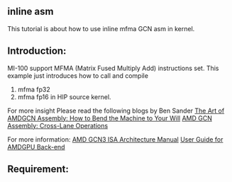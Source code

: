 ## inline asm  ###

This tutorial is about how to use inline mfma GCN asm in kernel.

## Introduction:

MI-100 support MFMA (Matrix Fused Multiply Add) instructions set.
This example just introduces how to call and compile
1. mfma fp32
2. mfma fp16 
in HIP source kernel.

For more insight Please read the following blogs by Ben Sander
[The Art of AMDGCN Assembly: How to Bend the Machine to Your Will](gpuopen.com/amdgcn-assembly)
[AMD GCN Assembly: Cross-Lane Operations](http://gpuopen.com/amd-gcn-assembly-cross-lane-operations/)

For more information:
[AMD GCN3 ISA Architecture Manual](http://gpuopen.com/compute-product/amd-gcn3-isa-architecture-manual/)
[User Guide for AMDGPU Back-end](llvm.org/docs/AMDGPUUsage.html)

## Requirement:

